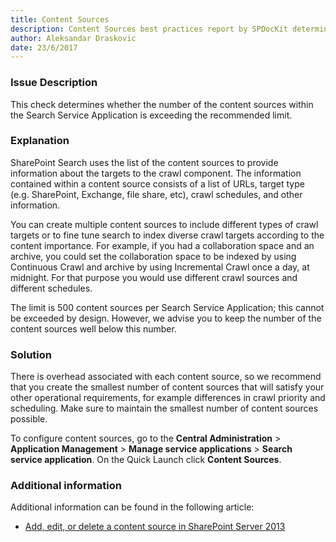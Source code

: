 ```yaml
---
title: Content Sources
description: Content Sources best practices report by SPDocKit determines whether the number of the content sources within the Search Service Application is exceeding the recommended limit.
author: Aleksandar Draskovic 
date: 23/6/2017
---
```

### Issue Description
This check determines whether the number of the content sources within the Search Service Application is exceeding the recommended limit.
### Explanation
SharePoint Search uses the list of the content sources to provide information about the targets to the crawl component. The information contained within a content source consists of a list of URLs, target type (e.g. SharePoint, Exchange, file share, etc), crawl schedules, and other information.

You can create multiple content sources to include different types of crawl targets or to fine tune search to index diverse crawl targets according to the content importance. For example, if you had a collaboration space and an archive, you could set the collaboration space to be indexed by using Continuous Crawl and archive by using Incremental Crawl once a day, at midnight. For that purpose you would use different crawl sources and different schedules.

The limit is 500 content sources per Search Service Application; this cannot be exceeded by design. However, we advise you to keep the number of the content sources well below this number.
### Solution
There is overhead associated with each content source, so we recommend that you create the smallest number of content sources that will satisfy your other operational requirements, for example differences in crawl priority and scheduling. Make sure to maintain the smallest number of content sources possible.

To configure content sources, go to the **Central Administration** > **Application Management** > **Manage service applications** > **Search service application**. On the Quick Launch click **Content Sources**.
### Additional information 
Additional information can be found in the following article:
* [Add, edit, or delete a content source in SharePoint Server 2013](https://technet.microsoft.com/en-IE/library/jj219808.aspx)